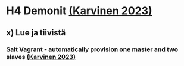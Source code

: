 # H4 Demonit [(Karvinen 2023)](https://terokarvinen.com/2023/configuration-management-2023-autumn/#h4-demonit)

## x) Lue ja tiivistä

### Salt Vagrant - automatically provision one master and two slaves [(Karvinen 2023)](https://terokarvinen.com/2023/salt-vagrant/#infra-as-code---your-wishes-as-a-text-file)
